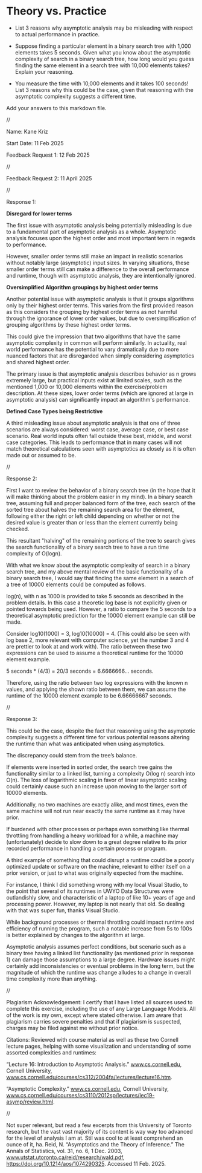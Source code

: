 # Theory vs. Practice

- List 3 reasons why asymptotic analysis may be misleading with respect to
  actual performance in practice.

- Suppose finding a particular element in a binary search tree with 1,000
  elements takes 5 seconds. Given what you know about the asymptotic complexity
  of search in a binary search tree, how long would you guess finding the same
  element in a search tree with 10,000 elements takes? Explain your reasoning.

- You measure the time with 10,000 elements and it takes 100 seconds! List 3
  reasons why this could be the case, given that reasoning with the asymptotic
  complexity suggests a different time.

Add your answers to this markdown file.


//


Name: Kane Kriz

Start Date: 11 Feb 2025

Feedback Request 1: 12 Feb 2025


//


Feedback Request 2: 11 April 2025


//


Response 1: 


**Disregard for lower terms**

The first issue with asymptotic analysis being potentially misleading is due to a fundamental part of asymptotic analysis as a whole.
Asymptotic analysis focuses upon the highest order and most important term in regards to performance.

However, smaller order terms still make an impact in realistic scenarios without notably large (asymptotic) input sizes.
In varying situations, these smaller order terms still can make a difference to the overall performance and runtime, though with asymptotic analysis, they are intentionally ignored.






**Oversimplified Algorithm groupings by highest order terms**

Another potential issue with asymptotic analysis is that it groups algorithms only by their highest order terms.
This varies from the first provided reason as this considers the grouping by highest order terms as not harmful through the ignorance of lower order values, but due to oversimplification of grouping algorithms by these highest order terms.

This could give the impression that two algorithms that have the same asymptotic complexity in common will perform similarly.
In actuality, real world performance has the potential to vary dramatically due to more nuanced factors that are disregarded when simply considering asymptotics and shared highest order.

The primary issue is that asymptotic analysis describes behavior as n grows extremely large, but practical inputs exist at limited scales, such as the mentioned 1,000 or 10,000 elements within the exercise/problem description.
At these sizes, lower order terms (which are ignored at large in asymptotic analysis) can significantly impact an algorithm's performance.





**Defined Case Types being Restrictive**

A third misleading issue about asymptotic analysis is that one of three scenarios are always considered: worst case, average case, or best case scenario.
Real world inputs often fall outside these best, middle, and worst case categories.
This leads to performance that in many cases will not match theoretical calculations seen with asymptotics as closely as it is often made out or assumed to be.




//


Response 2:


First I want to review the behavior of a binary search tree (in the hope that it will make thinking about the problem easier in my mind).
In a binary search tree, assuming full and proper balanced form of the tree, each search of the sorted tree about halves the remaining search area for the element,
following either the right or left child depending on whether or not the desired value is greater than or less than the element currently being checked.

This resultant "halving" of the remaining portions of the tree to search gives the search functionality of a binary search tree to have a run time complexity of O(logn). 

With what we know about the asymptotic complexity of search in a binary search tree, and my above mental review of the basic functionality of a binary search tree, 
I would say that finding the same element in a search of a tree of 10000 elements could be computed as follows.

log(n), with n as 1000 is provided to take 5 seconds as described in the problem details. In this case a theoretic log base is not explicitly given or pointed towards being used.
However, a ratio to compare the 5 seconds to a theoretical asymptotic prediction for the 10000 element example can still be made.

Consider log10(1000) = 3, log10(10000) = 4. (This could also be seen with log base 2, more relevant with computer science, yet the number 3 and 4 are prettier to look at and work with).
The ratio between these two expressions can be used to assume a theoretical runtime for the 10000 element example.

5 seconds * (4/3) = 20/3 seconds = 6.6666666... seconds.

Therefore, using the ratio between two log expressions with the known n values, and applying the shown ratio between them, 
we can assume the runtime of the 10000 element example to be 6.66666667 seconds.


//


Response 3:


This could be the case, despite the fact that reasoning using the asymptotic complexity suggests a different time for various potential reasons altering the runtime than what was anticipated when using asymptotics.

The discrepancy could stem from the tree’s balance.

If elements were inserted in sorted order, the search tree gains the functionality similar to a linked list, turning a complexity O(log n) search into O(n). 
The loss of logarithmic scaling in favor of linear asymptotic scaling could certainly cause such an increase upon moving to the larger sort of 10000 elements.

Additionally, no two machines are exactly alike, and most times, even the same machine will not run near exactly the same runtime as it may have prior. 

If burdened with other processes or perhaps even something like thermal throttling from handling a heavy workload for a while,
a machine may (unfortunately) decide to slow down to a great degree relative to its prior recorded performance in handling a certain process or program.

A third example of something that could disrupt a runtime could be a poorly optimized update or software on the machine,
relevant to either itself on a prior version, or just to what was originally expected from the machine.

For instance, I think I did something wrong with my local Visual Studio, to the point that several of its runtimes in UWYO Data Structures were outlandishly slow, 
and characteristic of a laptop of like 10+ years of age and processing power.
However, my laptop is not nearly that old. So dealing with that was super fun, thanks Visual Studio.

While background processes or thermal throttling could impact runtime and efficiency of running the program, such a notable increase from 5s to 100s is better explained by changes to the algorithm at large. 

Asymptotic analysis assumes perfect conditions, but scenario such as a binary tree having a linked list functionality (as mentioned prior in response 1) can damage those assumptions to a large degree. 
Hardware issues might certainly add inconsistencies or eventual problems in the long term, but the magnitude of which the runtime was change alludes to a change in overall time complexity more than anything.


//


Plagiarism Acknowledgement: I certify that I have listed all sources used to complete this exercise, including the use of any Large Language Models. All of the work is my own, except where stated otherwise. I am aware that plagiarism carries severe penalties and that if plagiarism is suspected, charges may be filed against me without prior notice.


Citations:
Reviewed with course material as well as these two Cornell lecture pages, helping with some visualization and understanding of some assorted complexities and runtimes:

“Lecture 16: Introduction to Asymptotic Analysis.” www.cs.cornell.edu, Cornell University, www.cs.cornell.edu/courses/cs312/2004fa/lectures/lecture16.htm.

“Asymptotic Complexity.” www.cs.cornell.edu, Cornell University, www.cs.cornell.edu/courses/cs3110/2012sp/lectures/lec19-asymp/review.html.


//


Not super relevant, but read a few excerpts from this University of Toronto research, but the vast vast majority of its content is way way too advanced for the level of analysis I am at.
Stil was cool to at least comprehend an ounce of it, ha.
Reid, N. “Asymptotics and the Theory of Inference.” The Annals of Statistics, vol. 31, no. 6, 1 Dec. 2003, www.utstat.utoronto.ca/reid/research/wald.pdf, https://doi.org/10.1214/aos/1074290325. Accessed 11 Feb. 2025.
